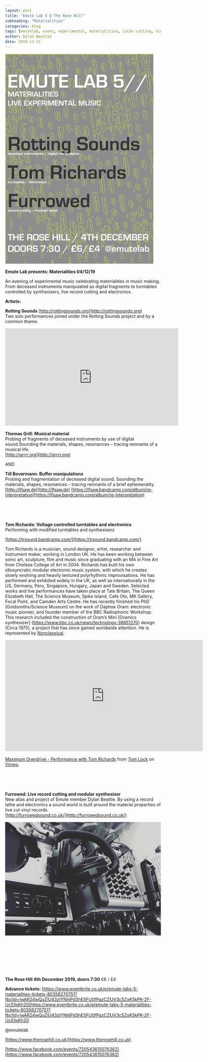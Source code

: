 ```yaml
---
layout: post
title: "Emute Lab 5 @ The Rose Hill"
subheading: "Materialities"
categories: blog
tags: [emutelab, event, experimental, materialities, lathe cutting, vinyl]
author: Dylan Beattie
date: 2019-11-11
---
```



![EmuteLab5](/img/emutelab5.jpg)



<b>Emute Lab presents: Materialities 04/12/19</b>



An evening of experimental music celebrating materialities in music making. From deceased instruments manipulated as digital fragments to turntables controlled by synthesisers, live record cutting and electronics.



<b>Artists:</b>


<b>Rotting Sounds</b> [http://rottingsounds.org](http://rottingsounds.org)
<br>Two solo performances joined under the Rotting Sounds project and by a common theme.

<iframe width="560" height="315" src="https://www.youtube.com/embed/AnnTJvAejzo" frameborder="0" allow="accelerometer; autoplay; encrypted-media; gyroscope; picture-in-picture" allowfullscreen></iframe>

<b>Thomas Grill: Musical material</b>
<br>Probing of fragments of deceased instruments by use of digital sound.Sounding the materials, shapes, resonances – tracing remnants of a musical life.
<br>
[http://grrrr.org](http://grrrr.org)

AND

<b>Till Bovermann: Buffer manipulations</b><br>
Probing and fragmentation of deceased digital sound.
Sounding the materials, shapes, resonances – tracing remnants of a brief ephemerality.<br>
[http://lfsaw.de](http://lfsaw.de)
[https://lfsaw.bandcamp.com/album/re-interpretation](https://lfsaw.bandcamp.com/album/re-interpretation)


<p></p>
<br>
<br>
<br>

<b>Tom Richards: Voltage controlled turntables and electronics</b><br>
Performing with modified turntables and synthesisers 



[https://trsound.bandcamp.com/](https://trsound.bandcamp.com/)

Tom Richards is a musician, sound designer, artist, researcher and instrument maker, working in London UK. He has been working between sonic art, sculpture, film and music since graduating with an MA in Fine Art from Chelsea College of Art in 2004. Richards has built his own idiosyncratic modular electronic music system, with which he creates slowly evolving and heavily textured polyrhythmic improvisations. He has performed and exhibited widely in the UK, as well as internationally in the US, Germany, Peru, Singapore, Hungary, Japan and Sweden.
Selected works and live performances have taken place at Tate Britain, The Queen Elizabeth Hall, The Science Museum, Spike Island, Cafe Oto, MK Gallery, Focal Point, and Camden Arts Centre. 
He has recently finished his PhD (Goldsmiths/Science Museum) on the work of Daphne Oram: electronic music pioneer, and founder member of the BBC Radiophonic Workshop. This research included the construction of Oram’s Mini [Oramics synthesizer] (https://www.bbc.co.uk/news/technology-36651270) design (Circa 1975), a project that has since gained worldwide attention.
He is represented by [Nonclassical](https://www.nonclassical.co.uk/music).


<iframe src="https://player.vimeo.com/video/258282473?title=0&byline=0&portrait=0" width="640" height="360" frameborder="0" allow="autoplay; fullscreen" allowfullscreen></iframe>
<p>
<a href="https://vimeo.com/258282473">Maximum Overdrive - Performance with Tom Richards</a> from <a href="https://vimeo.com/user40747262">Tom Lock</a> on <a href="https://vimeo.com">Vimeo</a>.</p>


<p></p>
<br>
<br>
<br>

<b>Furrowed: Live record cutting and modular synthesiser</b><br>
New alias and project of Emute member Dylan Beattie. By using a record lathe and electronics a sound world is built around the material properties of live cut vinyl records.  <br>
[http://furrowedsound.co.uk/](http://furrowedsound.co.uk/)

![Furrowedimage](/img/db.jpg)

<br>
<br>
<br>
<p></p>
<br>
<br>
<br>
<b>The Rose Hill 4th December 2019, doors 7:30</b>
£6 / £4

<b>Advance tickets:</b> [https://www.eventbrite.co.uk/e/emute-labs-5-materialities-tickets-80358270751?fbclid=IwAR24wQuZiU43zIYNhlPd3hE5FU0fPazCZfJV3cSZxK5kPK-2F-UcS1pKh2I](https://www.eventbrite.co.uk/e/emute-labs-5-materialities-tickets-80358270751?fbclid=IwAR24wQuZiU43zIYNhlPd3hE5FU0fPazCZfJV3cSZxK5kPK-2F-UcS1pKh2I)

@emutelab



[https://www.therosehill.co.uk](https://www.therosehill.co.uk)

[https://www.facebook.com/events/720543615076362](https://www.facebook.com/events/720543615076362)